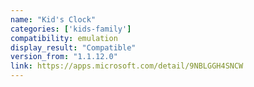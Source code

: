 ```yaml
---
name: "Kid's Clock"
categories: ['kids-family']
compatibility: emulation
display_result: "Compatible"
version_from: "1.1.12.0"
link: https://apps.microsoft.com/detail/9NBLGGH4SNCW
---
```

